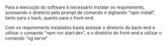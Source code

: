 Para a execução do software é necessário instalar os requirements, acessando o diretório pelo prompt de comando e digitando "npm install", tanto para o back, quanto para o front-end.

Com os requirements instalados basta acessar o diretorio do back-end e utilizar o comando "npm run start:dev", e o diretório do front-end e utilizar o comando "ng serve"
